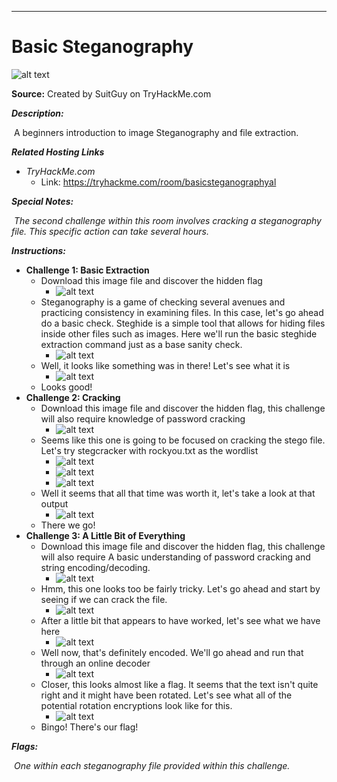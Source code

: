 ****

# Basic Steganography

![alt text](https://i.imgur.com/BUEK7W9.jpg)

**Source:** Created by SuitGuy on TryHackMe.com

***Description:***

​	A beginners introduction to image Steganography and file extraction.

***Related Hosting Links***

- *TryHackMe.com*
  - Link: https://tryhackme.com/room/basicsteganographyal

***Special Notes:***

​	*The second challenge within this room involves cracking a steganography file. This specific action can take several hours.*



***Instructions:*** 

- **Challenge 1: Basic Extraction**
  - Download this image file and discover the hidden flag
    - ![alt text]()
  - Steganography is a game of checking several avenues and practicing consistency in examining files. In this case, let's go ahead do a basic check. Steghide is a simple tool that allows for hiding files inside other files such as images. Here we'll run the basic steghide extraction command just as a base sanity check.
    - ![alt text]()
  - Well, it looks like something was in there! Let's see what it is
    - ![alt text]()
  - Looks good!
- **Challenge 2: Cracking**
  - Download this image file and discover the hidden flag, this challenge will also require knowledge of password cracking
    - ![alt text]()
  - Seems like this one is going to be focused on cracking the stego file. Let's try stegcracker with rockyou.txt as the wordlist
    - ![alt text]()
    - ![alt text]()
    - ![alt text]()
  - Well it seems that all that time was worth it, let's take a look at that output
    - ![alt text]()
  - There we go!
- **Challenge 3: A Little Bit of Everything**
  - Download this image file and discover the hidden flag, this challenge will also require A basic understanding of password cracking and string encoding/decoding.
    - ![alt text]()
  - Hmm, this one looks too be fairly tricky. Let's go ahead and start by seeing if we can crack the file.
    - ![alt text]()
  - After a little bit that appears to have worked, let's see what we have here
    - ![alt text]()
  - Well now, that's definitely encoded. We'll go ahead and run that through an online decoder
    - ![alt text]()
  - Closer, this looks almost like a flag. It seems that the text isn't quite right and it might have been rotated. Let's see what all of the potential rotation encryptions look like for this.
    - ![alt text]()
  - Bingo! There's our flag!









***Flags:***

​	*One within each steganography file provided within this challenge.*
